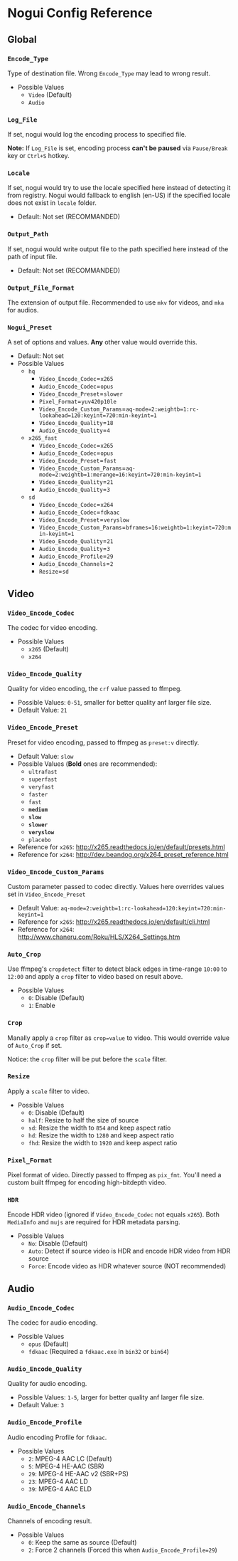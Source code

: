 # Nogui Config Reference
## Global
### `Encode_Type`
Type of destination file. Wrong `Encode_Type` may lead to wrong result.

* Possible Values
    * `Video` (Default)
    * `Audio`

### `Log_File`
If set, nogui would log the encoding process to specified file.

**Note:** If `Log_File` is set, encoding process **can't be paused** via `Pause/Break` key or `Ctrl+S` hotkey.

### `Locale`
If set, nogui would try to use the locale specified here instead of detecting it from registry.
Nogui would fallback to english (en-US) if the specified locale does not exist in `locale` folder.

* Default: Not set (RECOMMANDED)

### `Output_Path`
If set, nogui would write output file to the path specified here instead of the path of input file.

* Default: Not set (RECOMMANDED)

### `Output_File_Format`
The extension of output file. Recommended to use `mkv` for videos, and `mka` for audios.

### `Nogui_Preset`
A set of options and values. **Any** other value would override this.

* Default: Not set
* Possible Values
    * `hq`
        * `Video_Encode_Codec`=`x265`
        * `Audio_Encode_Codec`=`opus`
        * `Video_Encode_Preset`=`slower`
        * `Pixel_Format`=`yuv420p10le`
        * `Video_Encode_Custom_Params`=`aq-mode=2:weightb=1:rc-lookahead=120:keyint=720:min-keyint=1`
        * `Video_Encode_Quality`=`18`
        * `Audio_Encode_Quality`=`4`
    * `x265_fast`
        * `Video_Encode_Codec`=`x265`
        * `Audio_Encode_Codec`=`opus`
        * `Video_Encode_Preset`=`fast`
        * `Video_Encode_Custom_Params`=`aq-mode=2:weightb=1:merange=16:keyint=720:min-keyint=1`
        * `Video_Encode_Quality`=`21`
        * `Audio_Encode_Quality`=`3`
    * `sd`
        * `Video_Encode_Codec`=`x264`
        * `Audio_Encode_Codec`=`fdkaac`
        * `Video_Encode_Preset`=`veryslow`
        * `Video_Encode_Custom_Params`=`bframes=16:weightb=1:keyint=720:min-keyint=1`
        * `Video_Encode_Quality`=`21`
        * `Audio_Encode_Quality`=`3`
        * `Audio_Encode_Profile`=`29`
        * `Audio_Encode_Channels`=`2`
        * `Resize`=`sd`

## Video
### `Video_Encode_Codec`
The codec for video encoding.

* Possible Values
    * `x265` (Default)
    * `x264`

### `Video_Encode_Quality`
Quality for video encoding, the `crf` value passed to ffmpeg. 

* Possible Values: `0-51`, smaller for better quality anf larger file size.
* Default Value: `21`

### `Video_Encode_Preset`
Preset for video encoding, passed to ffmpeg as `preset:v` directly.

* Default Value: `slow`
* Possible Values (**Bold** ones are recommended):
    * `ultrafast`
    * `superfast`
    * `veryfast`
    * `faster`
    * `fast`
    * **`medium`**
    * **`slow`**
    * **`slower`**
    * **`veryslow`**
    * `placebo`
* Reference for `x265`: http://x265.readthedocs.io/en/default/presets.html
* Reference for `x264`: http://dev.beandog.org/x264_preset_reference.html

### `Video_Encode_Custom_Params`
Custom parameter passed to codec directly.
Values here overrides values set in `Video_Encode_Preset`

* Default Value: `aq-mode=2:weightb=1:rc-lookahead=120:keyint=720:min-keyint=1`
* Reference for `x265`: http://x265.readthedocs.io/en/default/cli.html
* Reference for `x264`: http://www.chaneru.com/Roku/HLS/X264_Settings.htm

### `Auto_Crop`
Use ffmpeg's `cropdetect` filter to detect black edges in time-range `10:00` to `12:00` and apply a `crop` filter to video based on result above.

* Possible Values
    * `0`: Disable (Default)
    * `1`: Enable

### `Crop`
Manally apply a `crop` filter as `crop=value` to video.
This would override value of `Auto_Crop` if set.

Notice: the `crop` filter will be put before the `scale` filter.

### `Resize`
Apply a `scale` filter to video.

* Possible Values
    * `0`: Disable (Default)
    * `half`: Resize to half the size of source
    * `sd`: Resize the width to `854` and keep aspect ratio
    * `hd`: Resize the width to `1280` and keep aspect ratio
    * `fhd`: Resize the width to `1920` and keep aspect ratio

### `Pixel_Format`
Pixel format of video. Directly passed to ffmpeg as `pix_fmt`.
You'll need a custom built ffmpeg for encoding high-bitdepth video.

### `HDR`
Encode HDR video (ignored if `Video_Encode_Codec` not equals `x265`).
Both `MediaInfo` and `mujs` are required for HDR metadata parsing.

* Possible Values
    * `No`: Disable (Default)
    * `Auto`: Detect if source video is HDR and encode HDR video from HDR source
    * `Force`: Encode video as HDR whatever source (NOT recommended)

## Audio
### `Audio_Encode_Codec`
The codec for audio encoding.

* Possible Values
    * `opus` (Default)
    * `fdkaac` (Required a `fdkaac.exe` in `bin32` or `bin64`)

### `Audio_Encode_Quality`
Quality for audio encoding.

* Possible Values: `1-5`, larger for better quality anf larger file size.
* Default Value: `3`

### `Audio_Encode_Profile`
Audio encoding Profile for `fdkaac`.
* Possible Values
    * `2`: MPEG-4 AAC LC (Default)
    * `5`: MPEG-4 HE-AAC (SBR)
    * `29`: MPEG-4 HE-AAC v2 (SBR+PS)
    * `23`: MPEG-4 AAC LD
    * `39`: MPEG-4 AAC ELD

### `Audio_Encode_Channels`
Channels of encoding result.

* Possible Values
    * `0`: Keep the same as source (Default)
    * `2`: Force 2 channels (Forced this when `Audio_Encode_Profile=29`)
